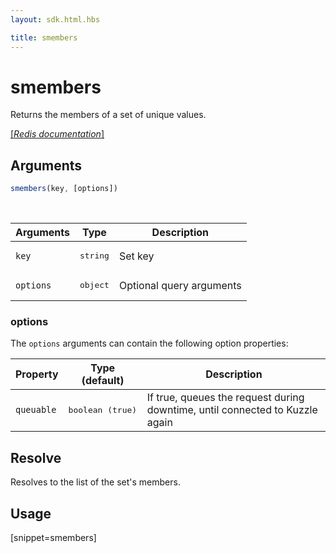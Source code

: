 ```yaml
---
layout: sdk.html.hbs

title: smembers
---
```


# smembers

Returns the members of a set of unique values.

[[_Redis documentation_]](https://redis.io/commands/smembers)


## Arguments

```js
smembers(key, [options])
```

<br/>

| Arguments    | Type    | Description |
|--------------|---------|-------------|
| `key` | <pre>string</pre> | Set key |
| ``options`` | <pre>object</pre> | Optional query arguments |

### options

The `options` arguments can contain the following option properties:

| Property   | Type (default)   | Description                       |
| ---------- | ------- | --------------------------------- |
| `queuable` | <pre>boolean (true)</pre> | If true, queues the request during downtime, until connected to Kuzzle again |

## Resolve

Resolves to the list of the set's members.

## Usage

[snippet=smembers]
